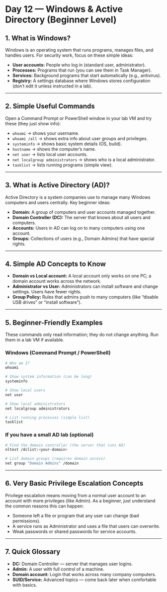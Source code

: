 # Day 12 — Windows & Active Directory (Beginner Level)


## 1. What is Windows? 
Windows is an operating system that runs programs, manages files, and handles users. For security work, focus on these simple ideas:
- **User accounts:** People who log in (standard user, administrator).  
- **Processes:** Programs that run (you can see them in Task Manager).  
- **Services:** Background programs that start automatically (e.g., antivirus).  
- **Registry:** A settings database where Windows stores configuration (don’t edit it unless instructed in a lab).

---

## 2. Simple Useful Commands 
Open a Command Prompt or PowerShell window in your lab VM and try these (they just show info):

- `whoami` → shows your username.  
- `whoami /all` → shows extra info about user groups and privileges.  
- `systeminfo` → shows basic system details (OS, build).  
- `hostname` → shows the computer’s name.  
- `net user` → lists local user accounts.  
- `net localgroup administrators` → shows who is a local administrator.
- `tasklist` → lists running programs (simple view).


---

## 3. What is Active Directory (AD)?
Active Directory is a system companies use to manage many Windows computers and users centrally. Key beginner ideas:
- **Domain:** A group of computers and user accounts managed together.  
- **Domain Controller (DC):** The server that knows about all users and computers.  
- **Accounts:** Users in AD can log on to many computers using one account.  
- **Groups:** Collections of users (e.g., Domain Admins) that have special rights.

---

## 4. Simple AD Concepts to Know
- **Domain vs Local account:** A local account only works on one PC; a domain account works across the network.  
- **Administrator vs User:** Administrators can install software and change settings. Users have fewer rights.  
- **Group Policy:** Rules that admins push to many computers (like “disable USB drives” or “install software”).

---

## 5. Beginner-Friendly Examples 
These commands only read information; they do not change anything. Run them in a lab VM if available.

### Windows (Command Prompt / PowerShell)
```powershell
# Who am I?
whoami

# Show system information (can be long)
systeminfo

# Show local users
net user

# Show local administrators
net localgroup administrators

# List running processes (simple list)
tasklist
```

### If you have a small AD lab (optional)
```bash
# Find the domain controller (the server that runs AD)
nltest /dclist:<your-domain>

# List domain groups (requires domain access)
net group "Domain Admins" /domain
```

---

## 6. Very Basic Privilege Escalation Concepts
Privilege escalation means moving from a normal user account to an account with more privileges (like Admin). As a beginner, just understand the common reasons this can happen:
- Someone left a file or program that any user can change (bad permissions).  
- A service runs as Administrator and uses a file that users can overwrite.  
- Weak passwords or shared passwords for service accounts.


---

## 7. Quick Glossary
- **DC:** Domain Controller — server that manages user logins.  
- **Admin:** A user with full control of a machine.  
- **Domain account:** Login that works across many company computers.  
- **SUID/Service:** Advanced topics — come back later when comfortable with basics.



